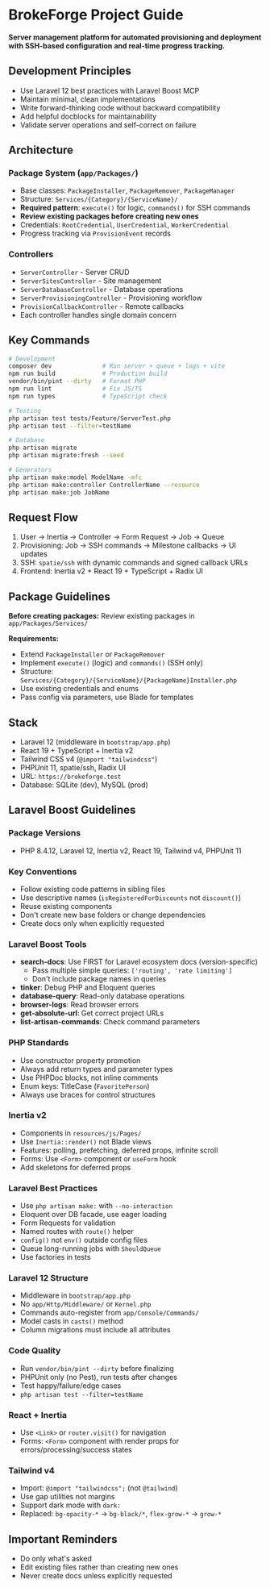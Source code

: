# BrokeForge Project Guide

**Server management platform for automated provisioning and deployment with SSH-based configuration and real-time progress tracking.**

## Development Principles
- Use Laravel 12 best practices with Laravel Boost MCP
- Maintain minimal, clean implementations
- Write forward-thinking code without backward compatibility
- Add helpful docblocks for maintainability
- Validate server operations and self-correct on failure

## Architecture

### Package System (`app/Packages/`)
- Base classes: `PackageInstaller`, `PackageRemover`, `PackageManager`
- Structure: `Services/{Category}/{ServiceName}/`
- **Required pattern**: `execute()` for logic, `commands()` for SSH commands
- **Review existing packages before creating new ones**
- Credentials: `RootCredential`, `UserCredential`, `WorkerCredential`
- Progress tracking via `ProvisionEvent` records

### Controllers
- `ServerController` - Server CRUD
- `ServerSitesController` - Site management
- `ServerDatabaseController` - Database operations
- `ServerProvisioningController` - Provisioning workflow
- `ProvisionCallbackController` - Remote callbacks
- Each controller handles single domain concern

## Key Commands

```bash
# Development
composer dev              # Run server + queue + logs + vite
npm run build             # Production build
vendor/bin/pint --dirty   # Format PHP
npm run lint              # Fix JS/TS
npm run types             # TypeScript check

# Testing
php artisan test tests/Feature/ServerTest.php
php artisan test --filter=testName

# Database
php artisan migrate
php artisan migrate:fresh --seed

# Generators
php artisan make:model ModelName -mfc
php artisan make:controller ControllerName --resource
php artisan make:job JobName
```

## Request Flow
1. User → Inertia → Controller → Form Request → Job → Queue
2. Provisioning: Job → SSH commands → Milestone callbacks → UI updates
3. SSH: `spatie/ssh` with dynamic commands and signed callback URLs
4. Frontend: Inertia v2 + React 19 + TypeScript + Radix UI

## Package Guidelines

**Before creating packages:** Review existing packages in `app/Packages/Services/`

**Requirements:**
- Extend `PackageInstaller` or `PackageRemover`
- Implement `execute()` (logic) and `commands()` (SSH only)
- Structure: `Services/{Category}/{ServiceName}/{PackageName}Installer.php`
- Use existing credentials and enums
- Pass config via parameters, use Blade for templates

## Stack
- Laravel 12 (middleware in `bootstrap/app.php`)
- React 19 + TypeScript + Inertia v2
- Tailwind CSS v4 (`@import "tailwindcss"`)
- PHPUnit 11, spatie/ssh, Radix UI
- URL: `https://brokeforge.test`
- Database: SQLite (dev), MySQL (prod)

## Laravel Boost Guidelines

### Package Versions
- PHP 8.4.12, Laravel 12, Inertia v2, React 19, Tailwind v4, PHPUnit 11

### Key Conventions
- Follow existing code patterns in sibling files
- Use descriptive names (`isRegisteredForDiscounts` not `discount()`)
- Reuse existing components
- Don't create new base folders or change dependencies
- Create docs only when explicitly requested

### Laravel Boost Tools
- **search-docs**: Use FIRST for Laravel ecosystem docs (version-specific)
  - Pass multiple simple queries: `['routing', 'rate limiting']`
  - Don't include package names in queries
- **tinker**: Debug PHP and Eloquent queries
- **database-query**: Read-only database operations
- **browser-logs**: Read browser errors
- **get-absolute-url**: Get correct project URLs
- **list-artisan-commands**: Check command parameters

### PHP Standards
- Use constructor property promotion
- Always add return types and parameter types
- Use PHPDoc blocks, not inline comments
- Enum keys: TitleCase (`FavoritePerson`)
- Always use braces for control structures

### Inertia v2
- Components in `resources/js/Pages/`
- Use `Inertia::render()` not Blade views
- Features: polling, prefetching, deferred props, infinite scroll
- Forms: Use `<Form>` component or `useForm` hook
- Add skeletons for deferred props

### Laravel Best Practices
- Use `php artisan make:` with `--no-interaction`
- Eloquent over DB facade, use eager loading
- Form Requests for validation
- Named routes with `route()` helper
- `config()` not `env()` outside config files
- Queue long-running jobs with `ShouldQueue`
- Use factories in tests

### Laravel 12 Structure
- Middleware in `bootstrap/app.php`
- No `app/Http/Middleware/` or `Kernel.php`
- Commands auto-register from `app/Console/Commands/`
- Model casts in `casts()` method
- Column migrations must include all attributes

### Code Quality
- Run `vendor/bin/pint --dirty` before finalizing
- PHPUnit only (no Pest), run tests after changes
- Test happy/failure/edge cases
- `php artisan test --filter=testName`

### React + Inertia
- Use `<Link>` or `router.visit()` for navigation
- Forms: `<Form>` component with render props for errors/processing/success states

### Tailwind v4
- Import: `@import "tailwindcss";` (not `@tailwind`)
- Use gap utilities not margins
- Support dark mode with `dark:`
- Replaced: `bg-opacity-*` → `bg-black/*`, `flex-grow-*` → `grow-*`

## Important Reminders
- Do only what's asked
- Edit existing files rather than creating new ones
- Never create docs unless explicitly requested
